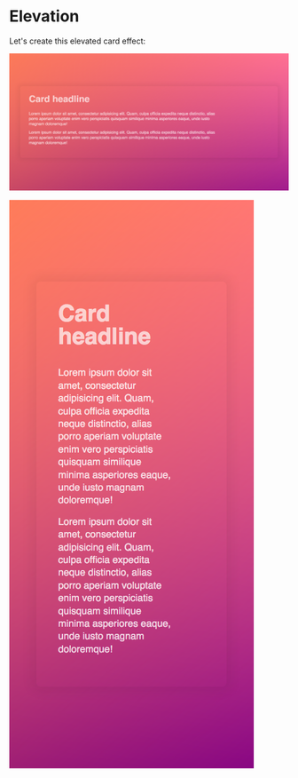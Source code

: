 # Elevation

Let's create this elevated card effect:

![Example](example.png)

![Example mobile](example-mobile.png)